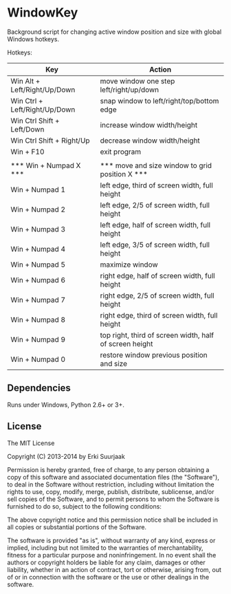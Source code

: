 WindowKey
=========

Background script for changing active window position and size with
global Windows hotkeys. 

Hotkeys:

Key                                 | Action
----------------------------------- | -----------------------------------------
Win Alt        + Left/Right/Up/Down | move window one step left/right/up/down
Win Ctrl       + Left/Right/Up/Down | snap window to left/right/top/bottom edge
Win Ctrl Shift + Left/Down          | increase window width/height
Win Ctrl Shift + Right/Up           | decrease window width/height
Win            + F10                | exit program
                                    | 
*** Win        + Numpad X ***       | *** move and size window to grid position X ***
Win + Numpad 1                      | left edge, third of screen width, full height
Win + Numpad 2                      | left edge, 2/5 of screen width, full height
Win + Numpad 3                      | left edge, half of screen width, full height
Win + Numpad 4                      | left edge, 3/5 of screen width, full height
Win + Numpad 5                      | maximize window
Win + Numpad 6                      | right edge, half of screen width, full height
Win + Numpad 7                      | right edge, 2/5 of screen width, full height
Win + Numpad 8                      | right edge, third of screen width, full height
Win + Numpad 9                      | top right, third of screen width, half of screen height
Win + Numpad 0                      | restore window previous position and size


Dependencies
------------

Runs under Windows, Python 2.6+ or 3+.


License
-------

The MIT License

Copyright (C) 2013-2014 by Erki Suurjaak

Permission is hereby granted, free of charge, to any person obtaining a copy
of this software and associated documentation files (the "Software"), to deal
in the Software without restriction, including without limitation the rights
to use, copy, modify, merge, publish, distribute, sublicense, and/or sell
copies of the Software, and to permit persons to whom the Software is
furnished to do so, subject to the following conditions:

The above copyright notice and this permission notice shall be included in
all copies or substantial portions of the Software.

The software is provided "as is", without warranty of any kind, express or
implied, including but not limited to the warranties of merchantability,
fitness for a particular purpose and noninfringement. In no event shall the
authors or copyright holders be liable for any claim, damages or other
liability, whether in an action of contract, tort or otherwise, arising from,
out of or in connection with the software or the use or other dealings in
the software.
